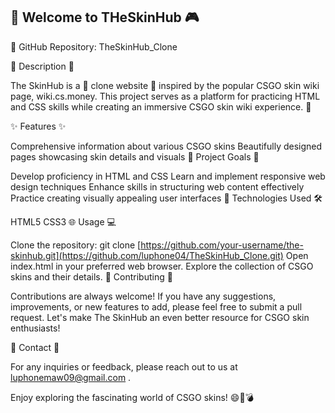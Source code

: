## 🌟 Welcome to THeSkinHub 🎮

🔗 GitHub Repository: TheSkinHub_Clone

📝 Description 🎨

The SkinHub is a 🌟 clone website 🌟 inspired by the popular CSGO skin wiki page, wiki.cs.money. This project serves as a platform for practicing HTML and CSS skills while creating an immersive CSGO skin wiki experience. 🎉

✨ Features ✨

Comprehensive information about various CSGO skins
Beautifully designed pages showcasing skin details and visuals
🌱 Project Goals 🚀

Develop proficiency in HTML and CSS
Learn and implement responsive web design techniques
Enhance skills in structuring web content effectively
Practice creating visually appealing user interfaces
🔧 Technologies Used 🛠️

HTML5
CSS3
🌐 Usage 💻

Clone the repository: git clone [https://github.com/your-username/the-skinhub.git](https://github.com/luphone04/TheSkinHub_Clone.git)
Open index.html in your preferred web browser.
Explore the collection of CSGO skins and their details.
🙌 Contributing 🤝

Contributions are always welcome! If you have any suggestions, improvements, or new features to add, please feel free to submit a pull request. Let's make The SkinHub an even better resource for CSGO skin enthusiasts!


📧 Contact 💌

For any inquiries or feedback, please reach out to us at luphonemaw09@gmail.com .

Enjoy exploring the fascinating world of CSGO skins! 😄🔫💣
